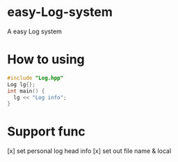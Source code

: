# easy-Log-system
A easy Log system
# How to using
```C++
#include "Log.hpp"
Log lg{};
int main() {
  lg << "Log info";
}
```
# Support func
[x] set personal log head info
[x] set out file name & local
